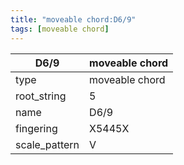 ```yaml
---
title: "moveable chord:D6/9"
tags: [moveable chord]
---
```


|D6/9|moveable chord|
|---|---|
|type|moveable chord|
|root_string|5|
|name|D6/9|
|fingering|X5445X|
|scale_pattern|V|



